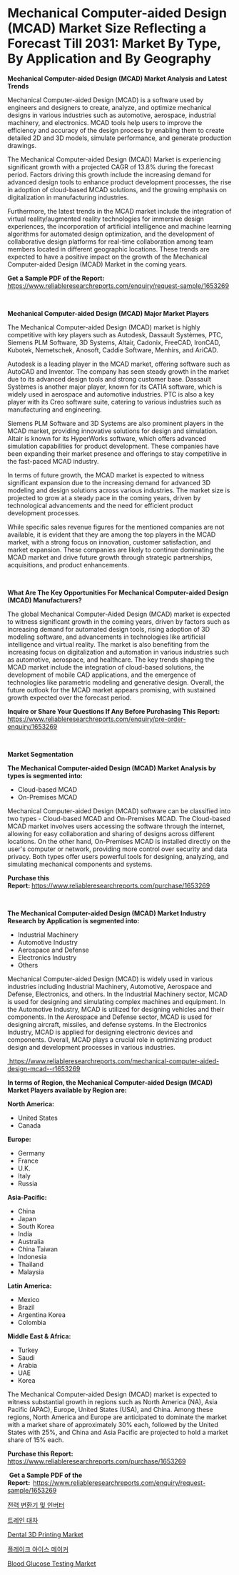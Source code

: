 <p><h1>Mechanical Computer-aided Design (MCAD) Market Size Reflecting a Forecast Till 2031: Market By Type, By Application and By Geography</h1></p><p><strong>Mechanical Computer-aided Design (MCAD) Market Analysis and Latest Trends</strong></p>
<p><p>Mechanical Computer-aided Design (MCAD) is a software used by engineers and designers to create, analyze, and optimize mechanical designs in various industries such as automotive, aerospace, industrial machinery, and electronics. MCAD tools help users to improve the efficiency and accuracy of the design process by enabling them to create detailed 2D and 3D models, simulate performance, and generate production drawings.</p><p>The Mechanical Computer-aided Design (MCAD) Market is experiencing significant growth with a projected CAGR of 13.8% during the forecast period. Factors driving this growth include the increasing demand for advanced design tools to enhance product development processes, the rise in adoption of cloud-based MCAD solutions, and the growing emphasis on digitalization in manufacturing industries.</p><p>Furthermore, the latest trends in the MCAD market include the integration of virtual reality/augmented reality technologies for immersive design experiences, the incorporation of artificial intelligence and machine learning algorithms for automated design optimization, and the development of collaborative design platforms for real-time collaboration among team members located in different geographic locations. These trends are expected to have a positive impact on the growth of the Mechanical Computer-aided Design (MCAD) Market in the coming years.</p></p>
<p><strong>Get a Sample PDF of the Report:&nbsp;</strong> <a href="https://www.reliableresearchreports.com/enquiry/request-sample/1653269">https://www.reliableresearchreports.com/enquiry/request-sample/1653269</a></p>
<p>&nbsp;</p>
<p><strong>Mechanical Computer-aided Design (MCAD) Major Market Players</strong></p>
<p><p>The Mechanical Computer-aided Design (MCAD) market is highly competitive with key players such as Autodesk, Dassault Systèmes, PTC, Siemens PLM Software, 3D Systems, Altair, Cadonix, FreeCAD, IronCAD, Kubotek, Nemetschek, Anosoft, Caddie Software, Menhirs, and AriCAD.</p><p>Autodesk is a leading player in the MCAD market, offering software such as AutoCAD and Inventor. The company has seen steady growth in the market due to its advanced design tools and strong customer base. Dassault Systèmes is another major player, known for its CATIA software, which is widely used in aerospace and automotive industries. PTC is also a key player with its Creo software suite, catering to various industries such as manufacturing and engineering.</p><p>Siemens PLM Software and 3D Systems are also prominent players in the MCAD market, providing innovative solutions for design and simulation. Altair is known for its HyperWorks software, which offers advanced simulation capabilities for product development. These companies have been expanding their market presence and offerings to stay competitive in the fast-paced MCAD industry.</p><p>In terms of future growth, the MCAD market is expected to witness significant expansion due to the increasing demand for advanced 3D modeling and design solutions across various industries. The market size is projected to grow at a steady pace in the coming years, driven by technological advancements and the need for efficient product development processes.</p><p>While specific sales revenue figures for the mentioned companies are not available, it is evident that they are among the top players in the MCAD market, with a strong focus on innovation, customer satisfaction, and market expansion. These companies are likely to continue dominating the MCAD market and drive future growth through strategic partnerships, acquisitions, and product enhancements.</p></p>
<p>&nbsp;</p>
<p><strong>What Are The Key Opportunities For Mechanical Computer-aided Design (MCAD) Manufacturers?</strong></p>
<p><p>The global Mechanical Computer-Aided Design (MCAD) market is expected to witness significant growth in the coming years, driven by factors such as increasing demand for automated design tools, rising adoption of 3D modeling software, and advancements in technologies like artificial intelligence and virtual reality. The market is also benefiting from the increasing focus on digitalization and automation in various industries such as automotive, aerospace, and healthcare. The key trends shaping the MCAD market include the integration of cloud-based solutions, the development of mobile CAD applications, and the emergence of technologies like parametric modeling and generative design. Overall, the future outlook for the MCAD market appears promising, with sustained growth expected over the forecast period.</p></p>
<p><strong>Inquire or Share Your Questions If Any Before Purchasing This Report:</strong> <a href="https://www.reliableresearchreports.com/enquiry/pre-order-enquiry/1653269">https://www.reliableresearchreports.com/enquiry/pre-order-enquiry/1653269</a></p>
<p>&nbsp;</p>
<p><strong>Market Segmentation</strong></p>
<p><strong>The Mechanical Computer-aided Design (MCAD) Market Analysis by types is segmented into:</strong></p>
<p><ul><li>Cloud-based MCAD</li><li>On-Premises MCAD</li></ul></p>
<p><p>Mechanical Computer-aided Design (MCAD) software can be classified into two types - Cloud-based MCAD and On-Premises MCAD. The Cloud-based MCAD market involves users accessing the software through the internet, allowing for easy collaboration and sharing of designs across different locations. On the other hand, On-Premises MCAD is installed directly on the user's computer or network, providing more control over security and data privacy. Both types offer users powerful tools for designing, analyzing, and simulating mechanical components and systems.</p></p>
<p><strong>Purchase this Report:&nbsp;</strong><a href="https://www.reliableresearchreports.com/purchase/1653269">https://www.reliableresearchreports.com/purchase/1653269</a></p>
<p>&nbsp;</p>
<p><strong>The Mechanical Computer-aided Design (MCAD) Market Industry Research by Application is segmented into:</strong></p>
<p><ul><li>Industrial Machinery</li><li>Automotive Industry</li><li>Aerospace and Defense</li><li>Electronics Industry</li><li>Others</li></ul></p>
<p><p>Mechanical Computer-aided Design (MCAD) is widely used in various industries including Industrial Machinery, Automotive, Aerospace and Defense, Electronics, and others. In the Industrial Machinery sector, MCAD is used for designing and simulating complex machines and equipment. In the Automotive Industry, MCAD is utilized for designing vehicles and their components. In the Aerospace and Defense sector, MCAD is used for designing aircraft, missiles, and defense systems. In the Electronics Industry, MCAD is applied for designing electronic devices and components. Overall, MCAD plays a crucial role in optimizing product design and development processes in various industries.</p></p>
<p><a href="https://www.reliableresearchreports.com/mechanical-computer-aided-design-mcad--r1653269">&nbsp;https://www.reliableresearchreports.com/mechanical-computer-aided-design-mcad--r1653269</a></p>
<p><strong>In terms of Region, the Mechanical Computer-aided Design (MCAD) Market Players available by Region are:</strong></p>
<p>
    <p> <strong> North America: </strong>
        <ul>
            <li>United States</li>
            <li>Canada</li>
        </ul>
        </p> 
    <p> <strong> Europe: </strong>
        <ul>
            <li>Germany</li>
            <li>France</li>
            <li>U.K.</li>
            <li>Italy</li>
            <li>Russia</li>
        </ul>
        </p> 
    <p> <strong> Asia-Pacific: </strong>
        <ul>
            <li>China</li>
            <li>Japan</li>
            <li>South Korea</li>
            <li>India</li>
            <li>Australia</li>
            <li>China Taiwan</li>
            <li>Indonesia</li>
            <li>Thailand</li>
            <li>Malaysia</li>
        </ul>
        </p> 
    <p> <strong> Latin America: </strong>
        <ul>
            <li>Mexico</li>
            <li>Brazil</li>
            <li>Argentina Korea</li>
            <li>Colombia</li>
        </ul>
        </p> 
    <p> <strong> Middle East & Africa: </strong>
        <ul>
            <li>Turkey</li>
            <li>Saudi</li>
            <li>Arabia</li>
            <li>UAE</li>
            <li>Korea</li>
        </ul>
    </p>
    </p>
<p><p>The Mechanical Computer-aided Design (MCAD) market is expected to witness substantial growth in regions such as North America (NA), Asia Pacific (APAC), Europe, United States (USA), and China. Among these regions, North America and Europe are anticipated to dominate the market with a market share of approximately 30% each, followed by the United States with 25%, and China and Asia Pacific are projected to hold a market share of 15% each.</p></p>
<p><strong>Purchase this Report: </strong><a href="https://www.reliableresearchreports.com/purchase/1653269">https://www.reliableresearchreports.com/purchase/1653269</a></p>
<p>&nbsp;<strong>Get a Sample PDF of the Report:&nbsp;&nbsp;</strong><a href="https://www.reliableresearchreports.com/enquiry/request-sample/1653269">https://www.reliableresearchreports.com/enquiry/request-sample/1653269</a></p>
<p><strong></strong></p>
<p><p><a href="https://github.com/camron674/Market-Research-Report-List-1/blob/main/107730361128.md">전력 변환기 및 인버터</a></p><p><a href="https://github.com/BrettWeberrt8767765/Market-Research-Report-List-1/blob/main/838346161127.md">트레인 대차</a></p><p><a href="https://www.linkedin.com/pulse/decoding-dental-3d-printing-market-metrics-share-trends-growth-uwlke?trackingId=OA%2FhhFKJ4wv2chjzJ6pqmQ%3D%3D">Dental 3D Printing Market</a></p><p><a href="https://medium.com/@kylevasquez266/%ED%94%8C%EB%A0%88%EC%9D%B4%ED%81%AC-%EC%95%84%EC%9D%B4%EC%8A%A4-%EB%A9%94%EC%9D%B4%EC%BB%A4-%EC%8B%9C%EC%9E%A5-%EA%B7%9C%EB%AA%A8%EB%8A%94-%EA%B8%80%EB%A1%9C%EB%B2%8C-%EC%82%B0%EC%97%85%EC%97%90%EC%84%9C-%EC%B5%9C%EC%83%81%EC%9D%98-%EB%A7%88%EC%BC%80%ED%8C%85-%EC%B1%84%EB%84%90%EC%9D%84-%EB%B3%B4%EC%97%AC%EC%A4%8D%EB%8B%88%EB%8B%A4-220e4fe9bc14">플레이크 아이스 메이커</a></p><p><a href="https://www.linkedin.com/pulse/blood-glucose-testing-market-analysis-sze-forecasted-period-kwrve?trackingId=%2B%2BYQlO0LdbLcY%2BfK5JSnDA%3D%3D">Blood Glucose Testing Market</a></p></p>